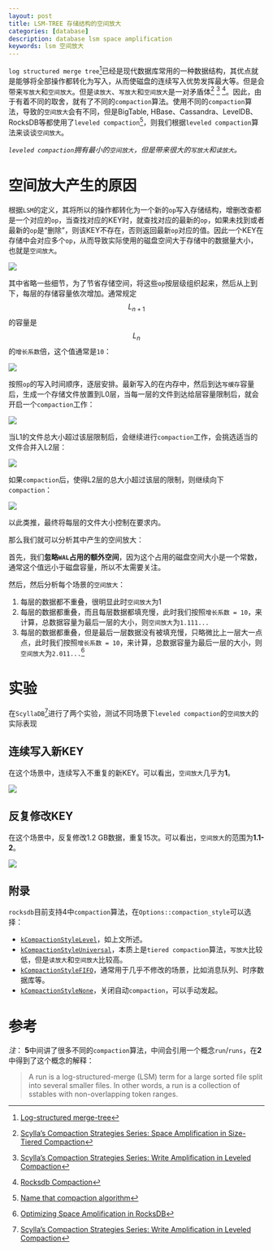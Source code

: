 ```yaml
---
layout: post
title: LSM-TREE 存储结构的空间放大
categories: [database]
description: database lsm space amplification
keywords: lsm 空间放大
---
```


`log structured merge tree`[^1]已经是现代数据库常用的一种数据结构，其优点就是能够将全部操作都转化为写入，从而使磁盘的连续写入优势发挥最大等。但是会带来`写放大`和`空间放大`。但是`读放大`、`写放大`和`空间放大`是一对矛盾体[^2] [^3] [^4]。因此，由于有着不同的取舍，就有了不同的`compaction`算法。使用不同的`compaction`算法，导致的`空间放大`会有不同，但是BigTable, HBase、Cassandra、LevelDB、RocksDB等都使用了`leveled compaction`[^5]，则我们根据`leveled compaction`算法来谈谈`空间放大`。

_`leveled compaction`拥有最小的`空间放大`，但是带来很大的`写放大`和`读放大`。_

# 空间放大产生的原因

根据`LSM`的定义，其将所以的操作都转化为一个新的`op`写入存储结构，增删改查都是一个对应的`op`，当查找对应的KEY时，就查找对应的最新的`op`，如果未找到或者最新的`op`是“删除”，则该KEY不存在，否则返回最新`op`对应的值。因此一个KEY在存储中会对应多个`op`，从而导致实际使用的磁盘空间大于存储中的数据量大小，也就是`空间放大`。

![](/images/posts/database/level_structure_0.png)

其中省略一些细节，为了节省存储空间，将这些`op`按层级组织起来，然后从上到下，每层的存储容量依次增加。通常规定$$L _ {n+1}$$的容量是$$L _ n$$的`增长系数`倍，这个值通常是`10`：

![](/images/posts/database/level_targets_1.png)

按照`op`的写入时间顺序，逐层安排。最新写入的在内存中，然后到达`写缓存`容量后，生成一个存储文件放置到L0层，当每一层的文件到达给层容量限制后，就会开启一个`compaction`工作：

![](/images/posts/database/pre_l0_compaction.png)

当L1的文件总大小超过该层限制后，会继续进行`compaction`工作，会挑选适当的文件合并入L2层：

![](/images/posts/database/pre_l1_compaction.png)

如果`compaction`后，使得L2层的总大小超过该层的限制，则继续向下`compaction`：

![](/images/posts/database/post_l1_compaction.png)

以此类推，最终将每层的文件大小控制在要求内。

那么我们就可以分析其中产生的空间放大：

首先，我们**忽略`WAL`占用的额外空间**，因为这个占用的磁盘空间大小是一个常数，通常这个值远小于磁盘容量，所以不太需要关注。

然后，然后分析每个场景的`空间放大`：
1. 每层的数据都不重叠，很明显此时`空间放大`为1
2. 每层的数据都重叠，而且每层数据都填充慢，此时我们按照`增长系数 = 10`，来计算，总数据容量为最后一层的大小，则`空间放大`为`1.111...`
3. 每层的数据都重叠，但是最后一层数据没有被填充慢，只略微比上一层大一点点，此时我们按照`增长系数 = 10`，来计算，总数据容量为最后一层的大小，则`空间放大`为`2.011...`[^6]

# 实验
在`ScyllaDB`[^3]进行了两个实验，测试不同场景下`leveled compaction`的`空间放大`的实际表现

## 连续写入新KEY
在这个场景中，连续写入不重复的新KEY。可以看出，`空间放大`几乎为**1**。

![](/images/posts/database/leveled-compaction-2.png)

## 反复修改KEY
在这个场景中，反复修改1.2 GB数据，重复15次。可以看出，`空间放大`的范围为**1.1-2**。

![](/images/posts/database/leveled-compaction-3.png)

## 附录
`rocksdb`目前支持4中`compaction`算法，在`Options::compaction_style`可以选择：
* [`kCompactionStyleLevel`](https://github.com/facebook/rocksdb/wiki/Leveled-Compaction)，如上文所述。
* [`kCompactionStyleUniversal`](https://github.com/facebook/rocksdb/wiki/Universal-Compaction)，本质上是`tiered compaction`算法，`写放大`比较低，但是`读放大`和`空间放大`比较高。
* [`kCompactionStyleFIFO`](https://github.com/facebook/rocksdb/wiki/FIFO-compaction-style)，通常用于几乎不修改的场景，比如消息队列、时序数据库等。
* [`kCompactionStyleNone`](https://github.com/facebook/rocksdb/wiki/Manual-Compaction)，关闭自动`compaction`，可以手动发起。

# 参考
_注_： **5**中间讲了很多不同的`compaction`算法，中间会引用一个概念`run`/`runs`，在**2**中得到了这个概念的解释：
> A run is a log-structured-merge (LSM) term for a large sorted file split into several smaller files. In other words, a run is a collection of sstables with non-overlapping token ranges.

[^1]: [Log-structured merge-tree](https://en.wikipedia.org/wiki/Log-structured_merge-tree)
[^2]: [Scylla’s Compaction Strategies Series: Space Amplification in Size-Tiered Compaction](https://www.scylladb.com/2018/01/17/compaction-series-space-amplification/)
[^3]: [Scylla’s Compaction Strategies Series: Write Amplification in Leveled Compaction](https://www.scylladb.com/2018/01/31/compaction-series-leveled-compaction/)
[^4]: [Rocksdb Compaction](https://github.com/facebook/rocksdb/wiki/Compaction)
[^5]: [Name that compaction algorithm](https://smalldatum.blogspot.com/2018/08/name-that-compaction-algorithm.html)
[^6]: [Optimizing Space Amplification in RocksDB](/images/posts/database/Optimizing-Space-Amplification-in-RocksDB.pdf)